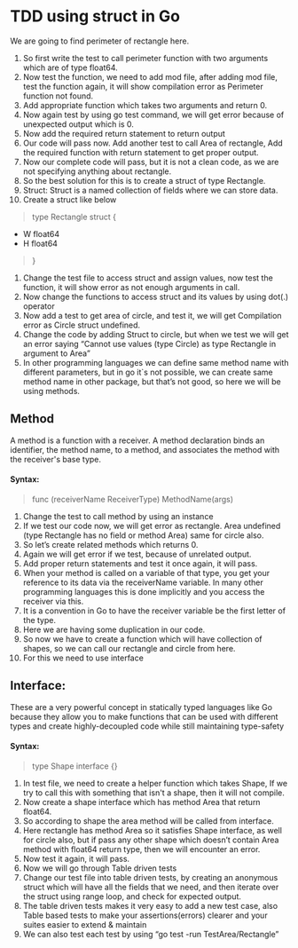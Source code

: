 # TDD using struct in Go
We are going to find perimeter of rectangle here.
1.	So first write the test to call perimeter function with two arguments which are of type float64.
1.	Now test the function, we need to add mod file, after adding mod file, test the function again, it will show compilation error as Perimeter function not found.
1.	Add appropriate function which takes two arguments and return 0.
1.	Now again test by using go test command, we will get error because of unexpected output which is 0.
1.	Now add the required return statement to return output
1.	Our code will pass now. Add another test to call Area of rectangle, Add the required function with return statement to get proper output.
1.	Now our complete code will pass, but it is not a clean code, as we are not specifying anything about rectangle.
1.	So the best solution for this is to create a struct of type Rectangle.
1.	Struct: Struct is a named collection of fields where we can store data.
1.	Create a struct like below
> type Rectangle struct {
-    W float64
-    H float64
> }
1.	Change the test file to access struct and assign values, now test the function, it will show error as not enough arguments in call.
1.	Now change the functions to access struct and its values by using dot(.) operator
1.	Now add a test to get area of circle, and test it, we will get Compilation error as Circle struct undefined.
1.	Change the code by adding Struct to circle, but when we test we will get an error saying 
“Cannot use values (type Circle) as type Rectangle in argument to Area”
1.	In other programming languages we can define same method name with different parameters, but in go it`s not possible, we can create same method name in other package, but that’s not good, so here we will be using methods.
##	Method
 A method is a function with a receiver. A method declaration binds an identifier, the method name, to a method, and associates the method with the receiver's base type.
####	Syntax:
>	func (receiverName ReceiverType) MethodName(args)
1.	Change the test to call method by using an instance
1.	If we test our code now, we will get error as rectangle. Area undefined (type Rectangle has no field or method Area) same for circle also.
1.	So let’s create related methods which returns 0.
1.	Again we will get error if we test, because of unrelated output.
1.	Add proper return statements and test it once again, it will pass.
1.	When your method is called on a variable of that type, you get your reference to its data via the receiverName  variable. In many other programming languages this is done implicitly and you access the receiver via this.
1.	It is a convention in Go to have the receiver variable be the first letter of the type.
1.	Here we are having some duplication in our code.
1.	So now we have to create a function which will have collection of shapes, so we can call our rectangle and circle from here.
1.	For this we need to use interface
##	Interface: 
These are a very powerful concept in statically typed languages like Go because they allow you to make functions that can be used with different types and create highly-decoupled code while still maintaining type-safety
#### Syntax: 
> type Shape interface {}
1. 	In test file, we need to create a helper function which takes Shape, If we try to call this with something that isn't a shape, then it will not compile.
1.	 Now create a shape interface which has method Area that return float64.
1.	So according to shape the area method will be called from interface.
1.	Here rectangle has method Area so it satisfies Shape interface, as well for circle also, but if pass any other shape which doesn’t contain Area method with float64 return type, then we will encounter an error.
1.	Now test it again, it will pass.
1.	Now we will go through Table driven tests
1.	Change our test file into table driven tests, by creating an anonymous struct which will have all the fields that we need, and then iterate over the struct using range loop, and check for expected output.
1.	The table driven tests makes it very easy to add a new test case, also Table based tests to make your assertions(errors) clearer and your suites easier to extend & maintain
1.	We can also test each test by using  “go test -run TestArea/Rectangle”
